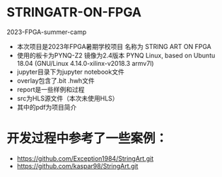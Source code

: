 # STRINGATR-ON-FPGA
2023-FPGA-summer-camp
* 本次项目是2023年FPGA暑期学校项目 名称为 STRING ART ON FPGA
* 使用的板卡为PYNQ-Z2 镜像为2.4版本  PYNQ Linux, based on Ubuntu 18.04 (GNU/Linux 4.14.0-xilinx-v2018.3 armv7l)
* jupyter目录下为jupyter notebook文件
* overlay包含了.bit .hwh文件
* report是一些样例和过程
* src为HLS源文件（本次未使用HLS）
* 其中的pdf为项目简介
# 开发过程中参考了一些案例：
  * https://github.com/Exception1984/StringArt.git
  * https://github.com/kaspar98/StringArt.git
